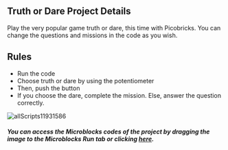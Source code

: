 ## Truth or Dare Project Details
Play the very popular game truth or dare, this time with Picobricks. You can change the questions and missions in the code as you wish.
## Rules
- Run the code
- Choose truth or dare by using the potentiometer
- Then, push the button
- If you choose the dare, complete the mission. Else, answer the question correctly.



![allScripts11931586](https://user-images.githubusercontent.com/112697142/204086944-1209d7df-ed2a-4f0c-9b08-8542b34d6652.png)


##### You can access the Microblocks codes of the project by dragging the image to the Microblocks Run tab or clicking [here](https://microblocks.fun/run/microblocks.html#scripts=GP%20Scripts%0Adepends%20%27OLED%20Graphics%27%20%27PicoBricks%27%0A%0Ascript%201033%20101%20%7B%0Acomment%20%27Rules%3A%0A-Run%20the%20code%0A-Choose%20truth%20or%20dare%20by%20using%20the%20potentiometer%0A-Then%2C%20push%20the%20button%0A-If%20you%20choose%20the%20dare%2C%20complete%20the%20mission.%20Else%2C%20answer%20the%20question%20correctly.%0A%0ANote%3A%20You%20can%20change%20the%20questions%20and%20missions%20as%20you%20wish.%27%0A%7D%0A%0Ascript%20526%2078%20%7B%0AwhenStarted%0AOLEDInit_I2C%20%27OLED_0.96in%27%20%273C%27%200%20false%0AOLEDwrite%20%27Spin%27%2035%2030%20false%0AOLEDwrite%20%27the%20bottle%27%2020%2040%20false%0Apb_set_motor_speed%202%2050%0AwaitMillis%202000%0Apb_set_motor_speed%202%200%0AOLEDclear%0AOLEDwrite%20%27Truth%20or%20dare%27%200%2010%20false%0ArepeatUntil%20%28pb_button%29%20%7B%0A%20%20truth_or_dare%20%3D%20%28%28%28pb_potentiometer%29%20%2A%2060%29%20%2F%201023%29%0A%20%20if%20%28%28truth_or_dare%20%25%202%29%20%3D%3D%200%29%20%7B%0A%20%20%20%20OLEDwrite%20%27Truth%20or%20Dare%27%200%2010%20false%0A%20%20%20%20OLEDwrite%20%27truth%27%200%2040%20false%0A%20%20%20%20waitMillis%20500%0A%20%20%20%20OLEDclear%0A%20%20%7D%20else%20%7B%0A%20%20%20%20OLEDwrite%20%27Truth%20or%20Dare%27%200%2010%20false%0A%20%20%20%20OLEDwrite%20%27dare%27%2010%2040%20false%0A%20%20%20%20waitMillis%20500%0A%20%20%20%20OLEDclear%0A%20%20%7D%0A%7D%0Aif%20%28%28turth_or_dare%20%25%202%29%20%3D%3D%200%29%20%7B%0A%20%20OLEDwrite%20%28at%20%27random%27%20%28%27%5Bdata%3AmakeList%5D%27%20%27Do%20you%20have%20a%20hidden%20talent%3F%27%20%27When%27%27s%20the%20last%20time%20you%20apologized%3F%20What%20for%3F%27%20%27What%20is%20your%20biggest%20fear%3F%27%29%29%200%200%20false%0A%7D%20else%20%7B%0A%20%20OLEDwrite%20%28at%20%27random%27%20%28%27%5Bdata%3AmakeList%5D%27%20%27Yell%20out%20the%20first%20word%20that%20comes%20to%20your%20mind%27%20%27Eat%20a%20snack%20without%20using%20your%20hands%27%20%27Dance%20without%20music%20for%20two%20minutes%27%29%29%200%200%20false%0A%7D%0A%7D%0A%0A "here").
